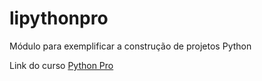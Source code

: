 # lipythonpro
Módulo para exemplificar a construção de projetos Python

Link do curso [Python Pro](https://www.python.pro.br/)
